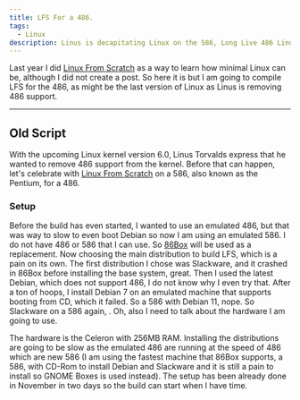```yaml
---
title: LFS For a 486.
tags:
  - Linux
description: Linus is decapitating Linux on the 586, Long Live 486 Linux.
---
```


Last year I did [Linux From Scratch][1] as a way to learn how minimal Linux can
be, although I did not create a post. So here it is but I am going to compile
LFS for the 486, as might be the last version of Linux as Linus is removing
486 support.

---

## Old Script

With the upcoming Linux kernel version 6.0, Linus Torvalds express that he
wanted to remove 486 support from the kernel. Before that can happen, let's
celebrate with [Linux From Scratch][1] on a 586, also known as the Pentium, for
a 486.

### Setup

Before the build has even started, I wanted to use an emulated 486, but that was
way to slow to even boot Debian so now I am using an emulated 586. I do not have
486 or 586 that I can use. So [86Box][2] will be used as a replacement. Now
choosing the main distribution to build LFS, which is a pain on its own. The
first distribution I chose was Slackware, and it crashed in 86Box before
installing the base system, great. Then I used the latest Debian, which does not
support 486, I do not know why I even try that. After a ton of hoops, I install
Debian 7 on an emulated machine that supports booting from CD, which it failed.
So a 586 with Debian 11, nope. So Slackware on a 586 again, . Oh, also I need to
talk about the hardware I am going to use.

The hardware is the Celeron with 256MB RAM.
Installing the distributions are going to be slow as the emulated 486 are
running at the speed of 486 which are new 586 (I am using the fastest machine
that 86Box supports, a 586, with CD-Rom to install Debian and Slackware and it
is still a pain to install so GNOME Boxes is used instead). The setup has been
already done in November in two days so the build can start when I have time.

[1]: https://linuxfromscratch.org
[2]: https://86box.net
